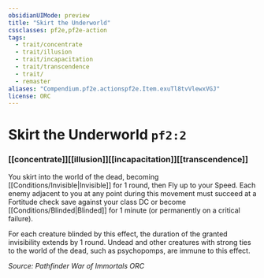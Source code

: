 ```yaml
---
obsidianUIMode: preview
title: "Skirt the Underworld"
cssclasses: pf2e,pf2e-action
tags:
  - trait/concentrate
  - trait/illusion
  - trait/incapacitation
  - trait/transcendence
  - trait/
  - remaster
aliases: "Compendium.pf2e.actionspf2e.Item.exuTl8tvVlewxVGJ"
license: ORC
---
```

# Skirt the Underworld `pf2:2`

### [[concentrate]][[illusion]][[incapacitation]][[transcendence]]






You skirt into the world of the dead, becoming [[Conditions/Invisible|Invisible]] for 1 round, then Fly up to your Speed. Each enemy adjacent to you at any point during this movement must succeed at a Fortitude check save against your class DC or become [[Conditions/Blinded|Blinded]] for 1 minute (or permanently on a critical failure).

For each creature blinded by this effect, the duration of the granted invisibility extends by 1 round. Undead and other creatures with strong ties to the world of the dead, such as psychopomps, are immune to this effect.

*Source: Pathfinder War of Immortals*
*ORC*